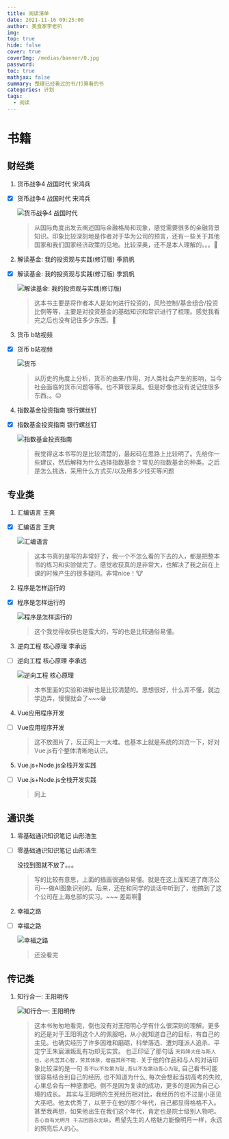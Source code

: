```yaml
---
title: 阅读清单
date: 2021-11-16 09:25:00
author: 美食家李老叭
img: 
top: true
hide: false
cover: true
coverImg: /medias/banner/0.jpg
password: 
toc: true
mathjax: false
summary: 整理已经看过的书/打算看的书
categories: 计划
tags:
  - 阅读
---
```


# 书籍

## 财经类

1. 货币战争4 战国时代 宋鸿兵

- [X] 货币战争4 战国时代 宋鸿兵

    ![货币战争4 战国时代](https://laoba-1304292449.cos.ap-chengdu.myqcloud.com/img/20211116202829.png)

    > 从国际角度出发去阐述国际金融格局和现象，感觉需要很多的金融背景知识。印象比较深刻地是作者对于华为公司的预言，还有一些关于其他国家和我们国家经济政策的见地。比较深奥，还不是本人理解的。。。👻

2. 解读基金: 我的投资观与实践(修订版) 季凯帆

- [X] 解读基金: 我的投资观与实践(修订版) 季凯帆

    ![解读基金: 我的投资观与实践(修订版)](https://laoba-1304292449.cos.ap-chengdu.myqcloud.com/img/20211116201850.png)

    > 这本书主要是将作者本人是如何进行投资的，风险控制/基金组合/投资比例等等，主要是对投资基金的基础知识和常识进行了梳理。感觉我看完之后也没有记住多少东西。🙂

3. 货币 b站视频

- [X] 货币 b站视频

    ![货币](https://laoba-1304292449.cos.ap-chengdu.myqcloud.com/img/20211116203328.png)

    > 从历史的角度上分析，货币的由来/作用，对人类社会产生的影响，当今社会面临的货币问题等等。也不算很深奥。但是好像也没有说记住很多东西。。😔

4. 指数基金投资指南 银行螺丝钉

- [x] 指数基金投资指南 银行螺丝钉

    ![指数基金投资指南](https://laoba-1304292449.cos.ap-chengdu.myqcloud.com/img/20211116202410.png)

    > 我觉得这本书写的是比较清楚的，最起码在思路上比较明了。先给你一些建议，然后解释为什么选择指数基金？常见的指数基金的种类。之后是怎么挑选，采用什么方式买/以及用多少钱买等问题


## 专业类

1. 汇编语言 王爽

- [x] 汇编语言 王爽
    
    ![汇编语言](https://laoba-1304292449.cos.ap-chengdu.myqcloud.com/img/20211116203804.png)

    > 这本书真的是写的非常好了，我一个不怎么看的下去的人，都是把整本书的练习和实验做完了。感觉收获真的是非常大，也解决了我之前在上课的时候产生的很多疑问。非常nice！🐮

2. 程序是怎样运行的

- [x] 程序是怎样运行的
  
    ![程序是怎样运行的](https://laoba-1304292449.cos.ap-chengdu.myqcloud.com/img/20211117185605.png)

    > 这个我觉得收获也是蛮大的，写的也是比较通俗易懂。

3. 逆向工程 核心原理 李承远

- [ ] 逆向工程 核心原理 李承远
  
    ![逆向工程 核心原理](https://laoba-1304292449.cos.ap-chengdu.myqcloud.com/img/20211116204238.png)

    > 本书里面的实验和讲解也是比较清楚的。思想很好，什么弄不懂，就边学边弄，慢慢就会了~~~😁

4. Vue应用程序开发 

- [ ] Vue应用程序开发 
  
    > 这不放图片了，反正网上一大堆。也基本上就是系统的浏览一下，好对Vue.js有个整体清晰地认识。

5. Vue.js+Node.js全栈开发实践

- [ ] Vue.js+Node.js全栈开发实践
  
    > 同上

## 通识类

1. 零基础通识知识笔记 山形浩生

- [ ] 零基础通识知识笔记 山形浩生
  
    没找到图就不放了。。。
  
    > 写的比较有意思，上面的插画很通俗易懂。就是在这上面知道了商汤公司---做Al图象识别的。后来，还在和同学的谈话中听到了，他搞到了这个公司在上海总部的实习。~~~ 差距啊🚀

2. 幸福之路

- [ ] 幸福之路
  
    ![幸福之路](https://laoba-1304292449.cos.ap-chengdu.myqcloud.com/img/20211203212843.png)

    > 还没看完

## 传记类

1. 知行合一: 王阳明传

   ![知行合一: 王阳明传](https://laoba-1304292449.cos.ap-chengdu.myqcloud.com/img/20211217213559.png) 

   > 这本书匆匆地看完，倒也没有对王阳明心学有什么很深刻的理解。更多的还是对于王阳明这个人的佩服吧，从小就知道自己的目标，有自己的主见。也确实经历了许多困难和磨砺，科举落选、遭刘瑾派人追杀、平定宁王朱宸濠叛乱有功却无实赏。 也正印证了那句话 `天将降大任与斯人也，必先苦其心智，劳其体肤，增益其所不能.` 关于他的作品和与人的对话印象比较深的是一句 `吾不以不及第为耻,吾以不及第动吾心为耻`, 自己看书可能很容易结合到自己的经历, 也不知道为什么, 每次会想起当初高考的失败, 心里总会有一种感激吧。倒不是因为复读的成功，更多的是因为自己心境的成长。 其实与王阳明的生死经历相对比，我经历的也不过是小巫见大巫吧。他太优秀了，以至于在他的那个年代，自己都显得格格不入。甚至我再想，如果他出生在我们这个年代，肯定也是院士级别人物吧。`吾心自有光明月 千古团圆永无缺`，希望先生的人格魅力能像明月一样，永远的照亮后人的心。
